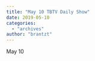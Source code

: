 ```yaml
---
title: "May 10 TBTV Daily Show"
date: 2019-05-10
categories: 
  - "archives"
author: "brantzt"
---
```


May 10
